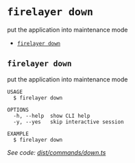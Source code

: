 `firelayer down`
================

put the application into maintenance mode

* [`firelayer down`](#firelayer-down)

## `firelayer down`

put the application into maintenance mode

```
USAGE
  $ firelayer down

OPTIONS
  -h, --help  show CLI help
  -y, --yes   skip interactive session

EXAMPLE
  $ firelayer down
```

_See code: [dist/commands/down.ts](https://github.com/firelayer/firelayer/blob/v1.0.0-alpha.15/dist/commands/down.ts)_
